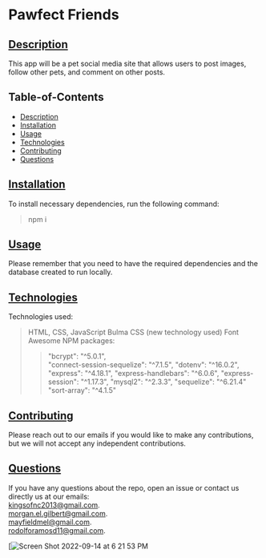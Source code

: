 # Pawfect Friends

## [Description](#table-of-contents)

This app will be a pet social media site that allows users to post images, follow other pets, and comment on other posts.

## Table-of-Contents

- [Description](#description)
- [Installation](#installation)
- [Usage](#usage)
- [Technologies](#technologies)
- [Contributing](#contribute)
- [Questions](#questions)

## [Installation](#table-of-contents)

To install necessary dependencies, run the following command:<br>

> npm i

## [Usage](#table-of-contents)

Please remember that you need to have the required dependencies and the database created to run locally.

## [Technologies](#table-of-contents)

Technologies used:
> HTML, 
> CSS, 
> JavaScript
> Bulma CSS (new technology used)
> Font Awesome
> NPM packages:	  
>>"bcrypt": "^5.0.1",  
>> "connect-session-sequelize": "^7.1.5",
>> "dotenv": "^16.0.2",
>> "express": "^4.18.1",
>> "express-handlebars": "^6.0.6",
>> "express-session": "^1.17.3",
>> "mysql2": "^2.3.3",
>> "sequelize": "^6.21.4"
>> "sort-array": "^4.1.5"

## [Contributing](#table-of-contents)

Please reach out to our emails if you would like to make any contributions, but we will not accept any independent contributions.

## [Questions](#table-of-contents)

If you have any questions about the repo, open an issue or contact us directly us at our emails: <br>
[kingsofnc2013@gmail.com](mailto:kingsofnc2013@gmail.com). <br>
[morgan.el.gilbert@gmail.com](mailto:morgan.el.gilbert@gmail.com). <br>
[mayfieldmel@gmail.com](mailto:mayfieldmel@gmail.com). <br>
[rodolforamosd11@gmail.com](mailto:rodolforamosd11@gmail.com). <br>

[![Screen Shot 2022-09-14 at 6 21 53 PM](https://user-images.githubusercontent.com/104585768/190273467-b879a21d-ca2b-44d1-96d1-1938faa98ac3.png)
